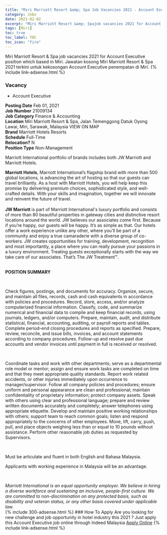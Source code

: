 ```yaml
---
title: "Miri Marriott Resort &amp; Spa Job Vacancies 2021 - Account Executive" 
category: Jobs 
date: 2021-02-02 
excerpt: "Miri Marriott Resort &amp; Spajob vacancies 2021 for Account Executive position which based in Miri. Jawatan kosong Miri Marriott Resort &amp; Spa 2021 terkini untuk kekosongan Account Executive penempatan di Miri" 
tags: [Miri] 
toc: true 
toc_label: TOC 
toc_icon: "fire" 
--- 
```


Miri Marriott Resort &amp; Spa job vacancies 2021 for Account Executive position which based in Miri. Jawatan kosong Miri Marriott Resort &amp; Spa 2021 terkini untuk kekosongan Account Executive penempatan di Miri. 
{% include link-adsense.html %} 
### Vacancy 
- Account Executive 
<div><div><div><b>Posting Date</b> Feb 01, 2021<br>
<b>Job Number</b> 21009134<br>
<b>Job Category</b> Finance &amp; Accounting<br>
<b>Location</b> Miri Marriott Resort &amp; Spa, Jalan Temenggong Datuk Oyong Lawai, Miri, Sarawak, Malaysia VIEW ON MAP<br>
<b>Brand</b> Marriott Hotels Resorts<br>
<b>Schedule</b> Full-Time<br>
<b>Relocation?</b> N<br>
<b>Position Type</b> Non-Management<br>
<p>
Marriott International portfolio of brands includes both JW Marriott and Marriott Hotels.<br>
</p>
<div><b>Marriott Hotels</b>, Marriott International&#8217;s flagship brand with more than 500 global locations, is advancing the art of hosting so that our guests can travel brilliantly. As a host with Marriott Hotels, you will help keep this promise by delivering premium choices, sophisticated style, and well-crafted details. With your skills and imagination, together we will innovate and reinvent the future of travel.<br>
</div><div></div><br>
<div><b>JW Marriott </b>is part of Marriott International's luxury portfolio and consists of more than 80 beautiful properties in gateway cities and distinctive resort locations around the world. JW believes our associates come first. Because if you&#8217;re happy, our guests will be happy. It&#8217;s as simple as that. Our hotels offer a work experience unlike any other, where you&#8217;ll be part of a community and enjoy a true camaraderie with a diverse group of co-workers. JW creates opportunities for training, development, recognition and most importantly, a place where you can really pursue your passions in a luxury environment. Treating guests exceptionally starts with the way we take care of our associates. That&#8217;s The JW Treatment&#8482;.<br>
</div><br>
</div><div><p><b>POSITION SUMMARY</b></p><br>
<p></p><p>Check figures, postings, and documents for accuracy. Organize, secure, and maintain all files, records, cash and cash equivalents in accordance with policies and procedures. Record, store, access, and/or analyze computerized financial information. Classify, code, and summarize numerical and financial data to compile and keep financial records, using journals, ledgers, and/or computers. Prepare, maintain, audit, and distribute statistical, financial, accounting, auditing, or payroll reports and tables. Complete period-end closing procedures and reports as specified. Prepare, review, reconcile, and issue bills, invoices, and account statements according to company procedures. Follow-up and resolve past due accounts and vendor invoices until payment in full is received or resolved.</p><br>
<p></p><p>Coordinate tasks and work with other departments; serve as a departmental role model or mentor; assign and ensure work tasks are completed on time and that they meet appropriate quality standards. Report work related accidents, or other injuries immediately upon occurrence to manager/supervisor. Follow all company policies and procedures; ensure uniform and personal appearance are clean and professional; maintain confidentiality of proprietary information; protect company assets. Speak with others using clear and professional language; prepare and review written documents accurately and completely; answer telephones using appropriate etiquette. Develop and maintain positive working relationships with others; support team to reach common goals; listen and respond appropriately to the concerns of other employees. Move, lift, carry, push, pull, and place objects weighing less than or equal to 10 pounds without assistance. Perform other reasonable job duties as requested by Supervisors.</p><br>
<p></p><p>Must be articulate and fluent in both English and Bahasa Malaysia.</p>
<p>Applicants with working experience in Malaysia will be an advantage.</p><br>
</div><p></p><i>Marriott International is an equal opportunity employer. We believe in hiring a diverse workforce and sustaining an inclusive, people-first culture. We are committed to non-discrimination on any protected basis, such as disability and veteran status, or any other basis covered under applicable law.</i></div></div> 
{% include 300-adsense.html %} 
### How To Apply 
Are you looking for new challenge and job opportunity in hotel industry this 2021 ?
Just apply this Account Executive job online through Indeed Malaysia 
<a href="https://malaysia.indeed.com/viewjob?jk=36bf00b0abaddd03" class="btn btn--info" target="_blank" rel="nofollow noopenner">Apply Online</a> 
{% include link-adsense.html %} 